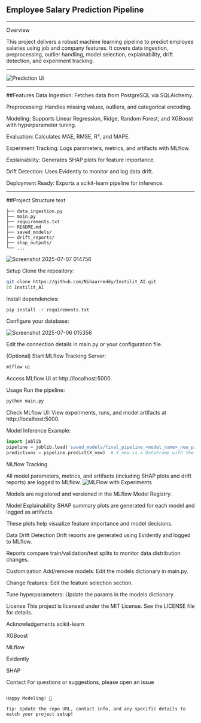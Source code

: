 ##                                                       Employee Salary Prediction Pipeline
---
Overview

This project delivers a robust machine learning pipeline to predict employee salaries using job and company features.
It covers data ingestion, preprocessing, outlier handling, model selection, explainability, drift detection, and experiment tracking.


---
![Prediction Ui](https://github.com/user-attachments/assets/0cf5e97d-65a9-4d3e-a42d-7a4bead14f2d)



---
##Features
Data Ingestion: Fetches data from PostgreSQL via SQLAlchemy.

Preprocessing: Handles missing values, outliers, and categorical encoding.

Modeling: Supports Linear Regression, Ridge, Random Forest, and XGBoost with hyperparameter tuning.

Evaluation: Calculates MAE, RMSE, R², and MAPE.

Experiment Tracking: Logs parameters, metrics, and artifacts with MLflow.

Explainability: Generates SHAP plots for feature importance.

Drift Detection: Uses Evidently to monitor and log data drift.

Deployment Ready: Exports a scikit-learn pipeline for inference.


---
##Project Structure
text
```.
├── data_ingestion.py
├── main.py
├── requirements.txt
├── README.md
├── saved_models/
├── drift_reports/
├── shap_outputs/
└── ...
```



![Screenshot 2025-07-07 014756](https://github.com/user-attachments/assets/b389e78f-cb3c-41d3-9a61-0f4ac132e999)



Setup
Clone the repository:

```bash
git clone https://github.com/Nihaarreddy/Instilit_AI.git
cd Instilit_AI
```
Install dependencies:

```bash
pip install -r requirements.txt
```
Configure your database:


![Screenshot 2025-07-06 015356](https://github.com/user-attachments/assets/a030a7f8-b656-4128-8854-0097a17ea3d5)



Edit the connection details in main.py or your configuration file.

(Optional) Start MLflow Tracking Server:

```bash
mlflow ui
```


Access MLflow UI at http://localhost:5000.

Usage
Run the pipeline:


```bash
python main.py
```


Check MLflow UI:
View experiments, runs, and model artifacts at http://localhost:5000.

Model Inference Example:

```python
import joblib
pipeline = joblib.load('saved_models/final_pipeline_<model_name>_new_pipeline.pkl')
predictions = pipeline.predict(X_new)  # X_new is a DataFrame with the same columns as training
```
MLflow Tracking

All model parameters, metrics, and artifacts (including SHAP plots and drift reports) are logged to MLflow.
![MLFlow with Experiments](https://github.com/user-attachments/assets/e0bf2751-1c31-4308-89eb-90f09a3a14dc)


Models are registered and versioned in the MLflow Model Registry.


Model Explainability
SHAP summary plots are generated for each model and logged as artifacts.

These plots help visualize feature importance and model decisions.

Data Drift Detection
Drift reports are generated using Evidently and logged to MLflow.

Reports compare train/validation/test splits to monitor data distribution changes.

Customization
Add/remove models: Edit the models dictionary in main.py.

Change features: Edit the feature selection section.

Tune hyperparameters: Update the params in the models dictionary.




License
This project is licensed under the MIT License. See the LICENSE file for details.

Acknowledgements
scikit-learn

XGBoost

MLflow

Evidently

SHAP

Contact
For questions or suggestions, please open an issue
```

Happy Modeling! 🚀

Tip: Update the repo URL, contact info, and any specific details to match your project setup!


